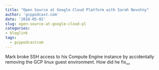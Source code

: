 ```yaml
---
title: "Open Source at Google Cloud Platform with Sarah Novotny"
author: 'gcppodcast.com'
date: '2018-05-02'
slug: open-source-at-google-cloud-pl
categories:
- bloglink
tags:
  - gcppodcastcom
---
```


Mark broke SSH access to his Compute Engine instance by accidentally removing the GCP linux guest environment. How did he fix[... <i class="fas fa-external-link-alt"></i>](https://www.gcppodcast.com/post/episode-125-open-source-at-google-cloud-platform-with-sarah-novotny/)

